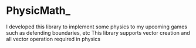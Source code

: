 # PhysicMath_
I developed this library to implement some physics to my upcoming games such as defending boundaries, etc
This library supports vector creation and all vector operation required in physics
